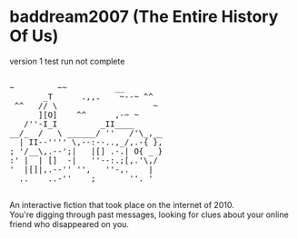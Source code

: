 # baddream2007 (The Entire History Of Us)
version 1 test run not complete

<pre>

~         ~~          __
       _T      .,,.    ~--~ ^^
 ^^   // \                    ~
      ][O]    ^^      ,-~ ~
   /''-I_I         _II____
__/_  /   \ ______/ ''   /'\_,__
  | II--'''' \,--:--..,_/,.-{ },
; '/__\,.--';|   |[] .-.| O{ _ }
:' |  | []  -|   ''--:.;[,.'\,/
'  |[]|,.--'' '',   ''-,.    |
  ..    ..-''    ;       ''. '

</pre>

An interactive fiction that took place on the internet of 2010. <br>
You're digging through past messages, looking for clues about your online friend who disappeared on you.
